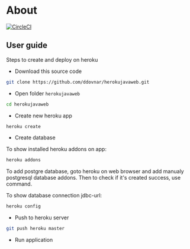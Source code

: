 # About

[![CircleCI](https://circleci.com/gh/heroku/java-getting-started.svg?style=svg)](https://circleci.com/gh/heroku/java-getting-started)

## User guide

Steps to create and deploy on heroku
* Download this source code

```bash
git clone https://github.com/ddovnar/herokujavaweb.git
```

* Open folder `herokujavaweb`

```bash
cd herokujavaweb
```

* Create new heroku app

```bash
heroku create
```

* Create database

To show installed heroku addons on app:

```bash
heroku addons
```

To add postgre database, goto heroku on web browser and add manualy postgresql database addons.
Then to check if it's created success, use command.

To show database connection jdbc-url:

```bash
heroku config
```

* Push to heroku server

```bash
git push heroku master
```

* Run application